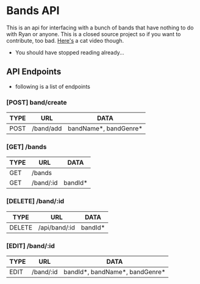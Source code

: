 # Bands API

This is an api for interfacing with a bunch of bands that have nothing to do with Ryan or anyone. This is a closed source project so if you want to contribute, too bad. [Here's]() a cat video though.

* You should have stopped reading already...

## API Endpoints

* following is a list of endpoints

### [POST] band/create

| TYPE | URL       | DATA                  |
| ---- | --------- | --------------------- |
| POST | /band/add | bandName*, bandGenre* |

### [GET] /bands

| TYPE | URL       | DATA                  |
| ---- | --------- | --------------------- |
| GET | /bands |  |
| GET | /band/:id | bandId* |

### [DELETE] /band/:id

| TYPE | URL       | DATA                  |
| ---- | --------- | --------------------- |
| DELETE | /api/band/:id | bandId* |

### [EDIT] /band/:id

| TYPE | URL       | DATA                  |
| ---- | --------- | --------------------- |
| EDIT | /band/:id | bandId*, bandName*, bandGenre* |

